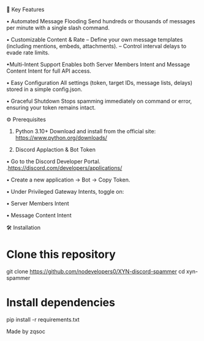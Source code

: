 🚀 Key Features

• Automated Message Flooding
Send hundreds or thousands of messages per minute with a single slash command.

• Customizable Content & Rate
– Define your own message templates (including mentions, embeds, attachments).
– Control interval delays to evade rate limits.

•Multi-Intent Support
Enables both Server Members Intent and Message Content Intent for full API access.

• Easy Configuration
All settings (token, target IDs, message lists, delays) stored in a simple config.json.

• Graceful Shutdown
Stops spamming immediately on command or error, ensuring your token remains intact.



⚙️ Prerequisites
1. Python 3.10+
Download and install from the official site:
https://www.python.org/downloads/

2. Discord Applaction & Bot Token

• Go to the Discord Developer Portal.
.https://discord.com/developers/applications/

• Create a new application → Bot → Copy Token.

• Under Privileged Gateway Intents, toggle on:

• Server Members Intent

• Message Content Intent

🛠️ Installation

# Clone this repository
git clone https://github.com/nodevelopers0/XYN-discord-spammer
cd xyn-spammer

# Install dependencies
pip install -r requirements.txt

Made by zqsoc 

